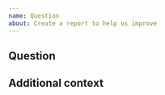 ```yaml
---
name: Question
about: Create a report to help us improve
---
```


<!--- Provide a general summary of the issue in the Title above -->
## Question

<!--- Provide your detailed question here -->

## Additional context
<!--- Optionally, supply any additional context of what you are trying to do -->


